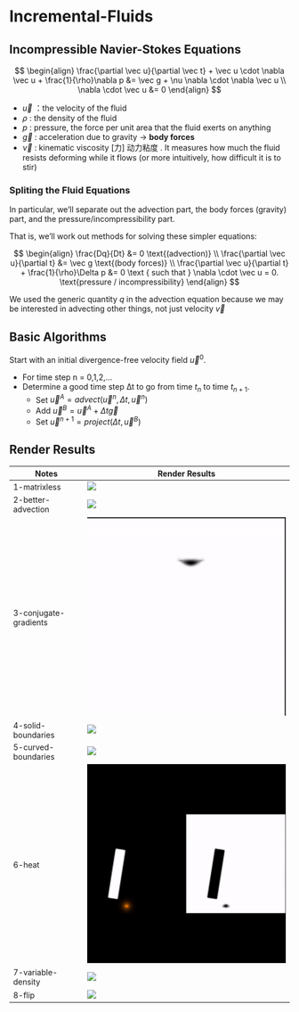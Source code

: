 # Incremental-Fluids

## Incompressible Navier-Stokes Equations

$$
\begin{align}
\frac{\partial \vec u}{\partial \vec t} + \vec u \cdot \nabla \vec u + \frac{1}{\rho}\nabla p &= \vec g + \nu \nabla \cdot \nabla \vec u \\
\nabla \cdot \vec u &= 0
\end{align}
$$

- $\vec u$ ：the velocity of the fluid
- $\rho$ : the density of the fluid
- $p$ : pressure, the force per unit area that the fluid exerts on anything
- $\vec g$ : acceleration due to gravity → **body forces**
- $\vec \nu$ : kinematic viscosity [力] 动力粘度 . It measures how much the fluid resists deforming while it flows (or more intuitively, how difficult it is to stir)

### Spliting the Fluid Equations

In particular, we’ll separate out the advection part, the body forces (gravity) part, and the pressure/incompressibility part.

That is, we’ll work out methods for solving these simpler equations:

$$
\begin{align}
\frac{Dq}{Dt} &= 0 \text{(advection)} \\
\frac{\partial \vec u}{\partial t} &= \vec g \text{(body forces)} \\
\frac{\partial \vec u}{\partial t} + \frac{1}{\rho}\Delta p &= 0 \text { such that } \nabla \cdot \vec u = 0. \text{pressure / incompressibility}
\end{align}
$$

We used the generic quantity $q$ in the advection equation because we may be interested in advecting other things, not just velocity $\vec v$

## Basic Algorithms

Start with an initial divergence-free velocity field $\vec u^0$.

- For time step n = 0,1,2,...
- Determine a good time step ∆t to go from time $t_n$ to time $t_{n+1}$.
  - Set $\vec u^A = advect(\vec u^n, \Delta t, \vec u^n)$
  - Add $\vec u^B = \vec u^A + \Delta t \vec g$
  - Set $\vec u^{n+1} = project(\Delta t, \vec u^B)$

## Render Results

| Notes                 | Render Results                                    |
| --------------------- | ------------------------------------------------- |
| 1-matrixless          | ![](./1-matrixless/result/0001-0400.gif)          |
| 2-better-advection    | ![](./2-better-advection/result/0001-0400.gif)    |
| 3-conjugate-gradients | ![](./3-conjugate-gradients/result/0001-0087.gif) |
| 4-solid-boundaries    | ![](./4-solid-boundaries/result/0001-0400.gif)    |
| 5-curved-boundaries   | ![](./5-curved-boundaries/result/0001-0400.gif)   |
| 6-heat                | ![](./6-heat/result/0001-0160.gif)                |
| 7-variable-density    | ![](./7-variable-density/result/0001-0400.gif)    |
| 8-flip                | ![](./8-flip/result/0001-0800.gif)                |
